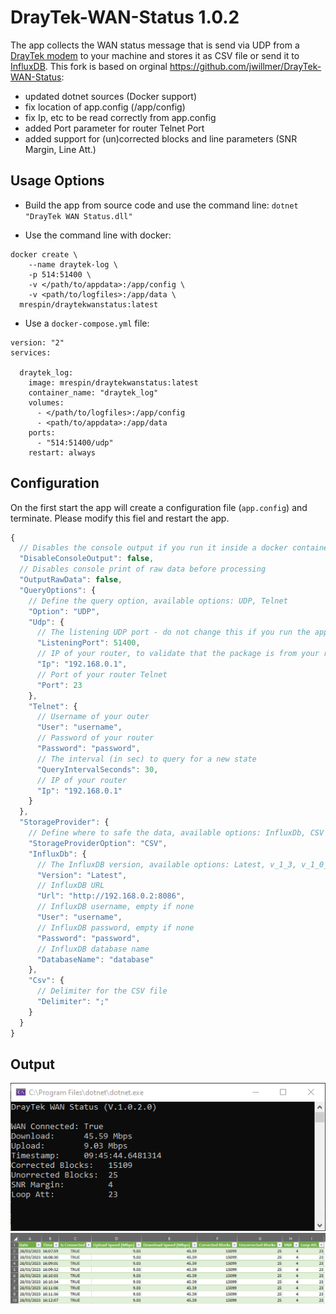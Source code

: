 # DrayTek-WAN-Status 1.0.2
The app collects the WAN status message that is send via UDP from a [DrayTek modem](https://www.draytek.com/en//products/products-a-z/router.all/vigor130) to your machine and stores it as CSV file or send it to [InfluxDB](https://www.influxdata.com/).
This fork is based on orginal https://github.com/jwillmer/DrayTek-WAN-Status:
- updated dotnet sources (Docker support)
- fix location of app.config (/app/config)
- fix Ip, etc to be read correctly from app.config
- added Port parameter for router Telnet Port
- added support for (un)corrected blocks and line parameters (SNR Margin, Line Att.)

## Usage Options

- Build the app from source code and use the command line: `dotnet "DrayTek WAN Status.dll"`

- Use the command line with docker:

```
docker create \
	--name draytek-log \
	-p 514:51400 \
	-v </path/to/appdata>:/app/config \
	-v <path/to/logfiles>:/app/data \
  mrespin/draytekwanstatus:latest
```


- Use a `docker-compose.yml` file:

```
version: "2"
services:

  draytek_log:
    image: mrespin/draytekwanstatus:latest
    container_name: "draytek_log"
    volumes:
      - </path/to/logfiles>:/app/config
      - <path/to/appdata>:/app/data
    ports:
      - "514:51400/udp"
    restart: always
```

## Configuration

On the first start the app will create a configuration file (`app.config`) and terminate. Please modify this fiel and restart the app.

```js
{
  // Disables the console output if you run it inside a docker container
  "DisableConsoleOutput": false,
  // Disables console print of raw data before processing
  "OutputRawData": false,
  "QueryOptions": {
    // Define the query option, available options: UDP, Telnet
    "Option": "UDP",
    "Udp": {
      // The listening UDP port - do not change this if you run the app inside docker, just map your port to this one.
      "ListeningPort": 51400,
      // IP of your router, to validate that the package is from your router
      "Ip": "192.168.0.1",
      // Port of your router Telnet
      "Port": 23
    },
    "Telnet": {
      // Username of your outer
      "User": "username",
      // Password of your router
      "Password": "password",
      // The interval (in sec) to query for a new state
      "QueryIntervalSeconds": 30,
      // IP of your router
      "Ip": "192.168.0.1"
    }
  },
  "StorageProvider": {
    // Define where to safe the data, available options: InfluxDb, CSV
    "StorageProviderOption": "CSV",
    "InfluxDb": {
      // The InfluxDB version, available options: Latest, v_1_3, v_1_0_0, v_0_9_6, v_0_9_5, v_0_9_2, v_0_8_x
      "Version": "Latest",
      // InfluxDB URL
      "Url": "http://192.168.0.2:8086",
      // InfluxDB username, empty if none
      "User": "username",
      // InfluxDB password, empty if none
      "Password": "password",
      // InfluxDB database name
      "DatabaseName": "database"
    },
    "Csv": {
      // Delimiter for the CSV file
      "Delimiter": ";"
    }
  }
}
```

## Output

![](https://github.com/mrespin/DrayTek-WAN-Status/raw/master/media/output-consol.png)
![](https://github.com/mrespin/DrayTek-WAN-Status/raw/master/media/output-csv.png)
